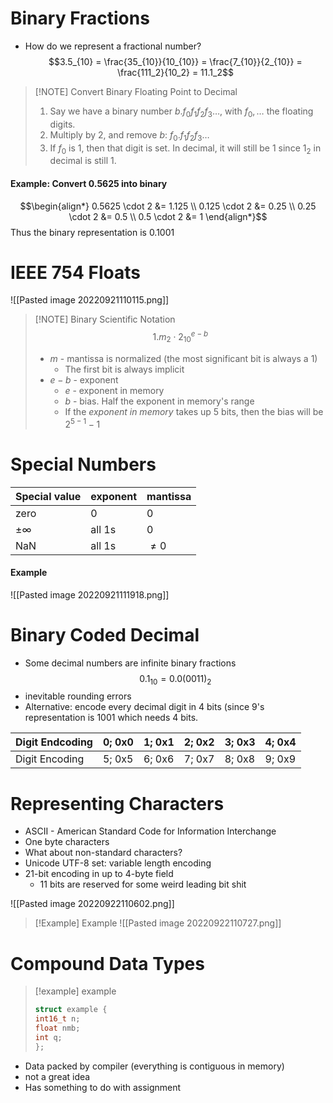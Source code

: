 # Binary Fractions
- How do we represent a fractional number?
$$3.5_{10} = \frac{35_{10}}{10_{10}} = \frac{7_{10}}{2_{10}} = \frac{111_2}{10_2} = 11.1_2$$

> [!NOTE] Convert Binary Floating Point to Decimal
>  1. Say we have a binary number $b.f_0f_1f_2f_3\dots$, with $f_0, \dots$ the floating digits.
>2. Multiply by 2, and remove $b$: $f_0.f_1f_2f_3\dots$
>3. If $f_0$ is 1, then that digit is set. In decimal, it will still be 1 since $1_2$ in decimal is still 1.

#### Example: Convert $0.5625$ into binary
$$\begin{align*}
	0.5625 \cdot 2 &= 1.125 \\
	0.125 \cdot 2 &= 0.25 \\
	0.25 \cdot 2 &= 0.5 \\
	0.5 \cdot 2 &= 1
\end{align*}$$
Thus the binary representation is $0.1001$

# IEEE 754 Floats
![[Pasted image 20220921110115.png]]

> [!NOTE] Binary Scientific Notation
> $$1.m_2 \cdot 2_{10}^{e-b}$$
> - $m$ - mantissa is normalized (the most significant bit is always a 1)
> 	- The first bit is always implicit
> - $e-b$ - exponent
> 	- $e$ - exponent in memory
> 	- $b$ - bias. Half the exponent in memory's range
> 	- If the *exponent in memory* takes up 5 bits, then the bias will be $2^{5-1}-1$

# Special Numbers

|Special value | exponent|mantissa|
|-|-|-|
|zero|0|0|
|$\pm \infty$|all 1s|0|
|NaN|all 1s|$\ne 0$|

#### Example
![[Pasted image 20220921111918.png]]

# Binary Coded Decimal
- Some decimal numbers are infinite binary fractions
$$0.1_{10} = 0.0(0011)_2$$
- inevitable rounding errors
- Alternative: encode every decimal digit in 4 bits (since 9's representation is $1001$ which needs 4 bits.

|Digit Endcoding|0; 0x0|1; 0x1|2; 0x2|3; 0x3|4; 0x4|
|-|-|-|-|-|-|
|Digit Encoding|5; 0x5|6; 0x6|7; 0x7|8; 0x8|9; 0x9|

# Representing Characters
- ASCII - American Standard Code for Information Interchange
- One byte characters
- What about non-standard characters?
- Unicode UTF-8 set: variable length encoding
- 21-bit encoding in up to 4-byte field
	- 11 bits are reserved for some weird leading bit shit

![[Pasted image 20220922110602.png]]

> [!Example] Example
> ![[Pasted image 20220922110727.png]]

# Compound Data Types

> [!example] example
>   ```c
> struct example {
>	int16_t n;
>	float nmb;
>	int q;
>};
>```
>

- Data packed by compiler (everything is contiguous in memory)
- not a great idea
- Has something to do with assignment

